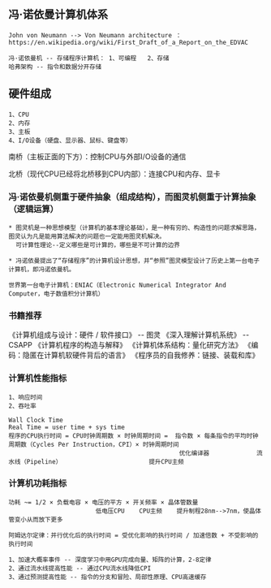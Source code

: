 
## 冯·诺依曼计算机体系
    John von Neumann --> Von Neumann architecture ： https://en.wikipedia.org/wiki/First_Draft_of_a_Report_on_the_EDVAC
                         
    冯·诺依曼机 -- 存储程序计算机： 1、可编程   2、存储
    哈弗架构 -- 指令和数据分开存储

## 硬件组成
    1、CPU
    2、内存
    3、主板
    4、I/O设备（硬盘、显示器、鼠标、键盘等）

南桥（主板正面的下方）：控制CPU与外部I/O设备的通信

北桥（现代CPU已经将北桥移到CPU内部）：连接CPU和内存、显卡

### 冯·诺依曼机侧重于硬件抽象（组成结构），而图灵机侧重于计算抽象（逻辑运算）
    * 图灵机是一种思想模型（计算机的基本理论基础），是一种有穷的、构造性的问题求解思路，图灵认为凡是能用算法解决的问题也一定能用图灵机解决。
      可计算性理论--定义哪些是可计算的，哪些是不可计算的边界

    * 冯诺依曼提出了“存储程序”的计算机设计思想，并“参照”图灵模型设计了历史上第一台电子计算机，即冯诺依曼机。
    
    世界第一台电子计算机：ENIAC（Electronic Numerical Integrator And Computer，电子数值积分计算机）

### 书籍推荐
《计算机组成与设计：硬件 / 软件接口》 -- 图灵
《深入理解计算机系统》 -- CSAPP
《计算机程序的构造与解释》
《计算机体系结构：量化研究方法》
《编码：隐匿在计算机软硬件背后的语言》
《程序员的自我修养：链接、装载和库》

### 计算机性能指标
    1、响应时间
    2、吞吐率
       
    Wall Clock Time     
    Real Time = user time + sys time         
    程序的CPU执行时间 = CPU时钟周期数 × 时钟周期时间 =  指令数 × 每条指令的平均时钟周期数（Cycles Per Instruction，CPI）× 时钟周期时间
                                                   优化编译器             流水线（Pipeline）                        提升CPU主频

### 计算机功耗指标
    功耗 ~= 1/2 × 负载电容 × 电压的平方 × 开关频率 × 晶体管数量
                            低电压CPU    CPU主频    提升制程28nm-->7nm，使晶体管变小从而放下更多 
    
    阿姆达尔定律：并行优化后的执行时间 = 受优化影响的执行时间 / 加速倍数 + 不受影响的执行时间
    
    1、加速大概率事件 -- 深度学习中用GPU完成向量、矩阵的计算，2-8定律
    2、通过流水线提高性能 -- 通过CPU流水线降低CPI
    3、通过预测提高性能 -- 指令的分支和冒险、局部性原理、CPU高速缓存
    